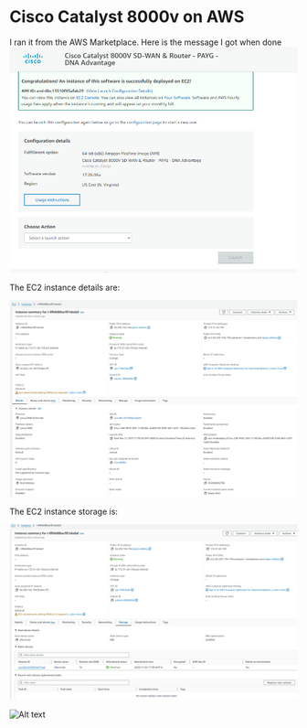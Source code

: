 # Cisco Catalyst 8000v on AWS

I ran it from the AWS Marketplace.  Here is the message I got when done
![Alt text](images/launchmessage.png)


The EC2 instance details are: 

![Alt text](images/ec2-instance-details.png)

The EC2 instance storage is: 

![Alt text](images/ec2-instance-storage1.png)

![Alt text](images/ec2-instance-storage2.png)